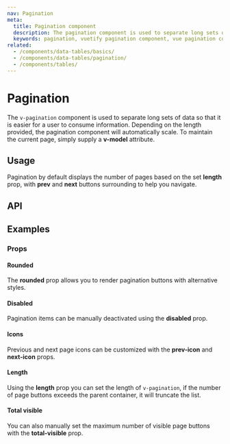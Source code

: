 ```yaml
---
nav: Pagination
meta:
  title: Pagination component
  description: The pagination component is used to separate long sets of data so that it is easier for a user to consume information.
  keywords: pagination, vuetify pagination component, vue pagination component
related:
  - /components/data-tables/basics/
  - /components/data-tables/pagination/
  - /components/tables/
---
```


# Pagination

The `v-pagination` component is used to separate long sets of data so that it is easier for a user to consume information. Depending on the length provided, the pagination component will automatically scale. To maintain the current page, simply supply a **v-model** attribute.

<entry />

## Usage

Pagination by default displays the number of pages based on the set **length** prop, with **prev** and **next** buttons surrounding to help you navigate.

<example file="v-pagination/usage" />

## API

<api-inline />

## Examples

### Props

#### Rounded

The **rounded** prop allows you to render pagination buttons with alternative styles.

<example file="v-pagination/prop-rounded" />

#### Disabled

Pagination items can be manually deactivated using the **disabled** prop.

<example file="v-pagination/prop-disabled" />

#### Icons

Previous and next page icons can be customized with the **prev-icon** and **next-icon** props.

<example file="v-pagination/prop-icons" />

#### Length

Using the **length** prop you can set the length of `v-pagination`, if the number of page buttons exceeds the parent container, it will truncate the list.

<example file="v-pagination/prop-length" />

#### Total visible

You can also manually set the maximum number of visible page buttons with the **total-visible** prop.

<example file="v-pagination/prop-total-visible" />
